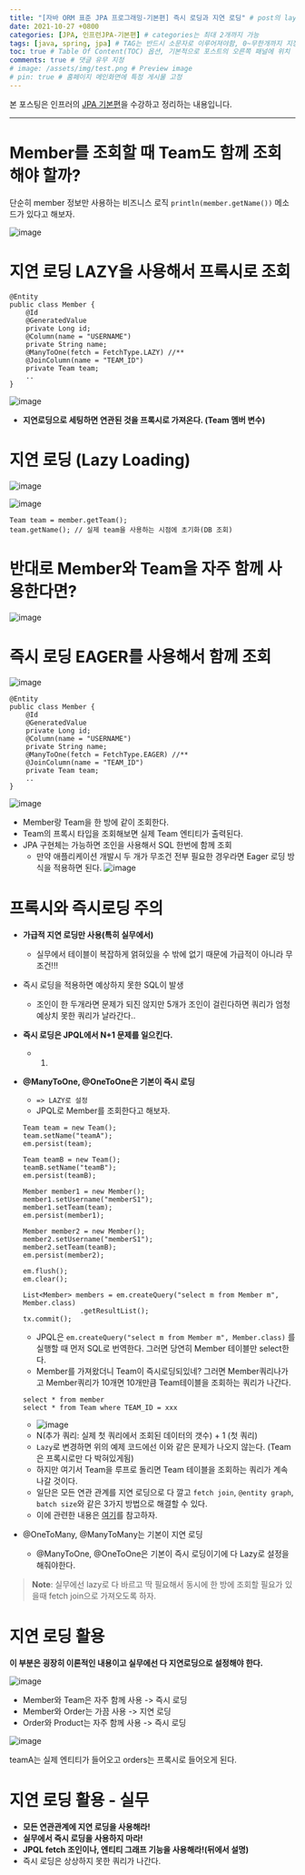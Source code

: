 ```yaml
---
title: "[자바 ORM 표준 JPA 프로그래밍-기본편] 즉시 로딩과 지연 로딩" # post의 layout이 기본적으로 post로 설정되어있어서 Front Matter에 따로 layout변수를 만들어 주지 않아도 됨
date: 2021-10-27 +0800
categories: [JPA, 인프런JPA-기본편] # categories는 최대 2개까지 가능
tags: [java, spring, jpa] # TAG는 반드시 소문자로 이루어져야함, 0~무한개까지 지정 가능
toc: true # Table Of Content(TOC) 옵션, 기본적으로 포스트의 오른쪽 패널에 위치
comments: true # 댓글 유무 지정
# image: /assets/img/test.png # Preview image
# pin: true # 홈페이지 메인화면에 특정 게시물 고정
---
```


본 포스팅은 인프러의 [JPA 기본편](https://www.inflearn.com/course/ORM-JPA-Basic#)을 수강하고 정리하는 내용입니다.

<hr>

# Member를 조회할 때 Team도 함께 조회해야 할까?
단순히 member 정보만 사용하는 비즈니스 로직 `println(member.getName())` 메소드가 있다고 해보자.

![image](https://user-images.githubusercontent.com/44339530/139023080-3c1ba308-8e02-4310-898d-f81ff24289e4.png)

# 지연 로딩 LAZY을 사용해서 프록시로 조회

~~~
@Entity
public class Member {
    @Id
    @GeneratedValue
    private Long id;
    @Column(name = "USERNAME")
    private String name;
    @ManyToOne(fetch = FetchType.LAZY) //**
    @JoinColumn(name = "TEAM_ID")
    private Team team;
    ..
}
~~~

![image](https://user-images.githubusercontent.com/44339530/139024352-6d36d8a9-1c7e-4a8b-8304-d5255eac4f59.png)

- <b>지연로딩으로 세팅하면 연관된 것을 프록시로 가져온다. (Team 멤버 변수)</b>

# 지연 로딩 (Lazy Loading)

![image](https://user-images.githubusercontent.com/44339530/139024461-88902610-9706-4fae-b7a7-db5817aa3f7d.png)

![image](https://user-images.githubusercontent.com/44339530/139024539-052ef4f9-c437-4190-85be-ef9af5f267ac.png)

~~~
Team team = member.getTeam();
team.getName(); // 실제 team을 사용하는 시점에 초기화(DB 조회)
~~~

# 반대로 Member와 Team을 자주 함께 사용한다면?

![image](https://user-images.githubusercontent.com/44339530/139023080-3c1ba308-8e02-4310-898d-f81ff24289e4.png)

# 즉시 로딩 EAGER를 사용해서 함께 조회

![image](https://user-images.githubusercontent.com/44339530/139025285-a1183eb0-e367-471e-953f-e5fcedc9c61a.png)

~~~
@Entity
public class Member {
    @Id
    @GeneratedValue
    private Long id;
    @Column(name = "USERNAME")
    private String name;
    @ManyToOne(fetch = FetchType.EAGER) //**
    @JoinColumn(name = "TEAM_ID")
    private Team team;
    ..
}
~~~

![image](https://user-images.githubusercontent.com/44339530/139025049-b787d333-900e-4834-b757-76c344ebaf79.png)

- Member랑 Team을 한 방에 같이 조회한다.
- Team의 프록시 타입을 조회해보면 실제 Team 엔티티가 출력된다.
- JPA 구현체는 가능하면 조인을 사용해서 SQL 한번에 함께 조회
  - 만약 애플리케이션 개발시 두 개가 무조건 전부 필요한 경우라면 Eager 로딩 방식을 적용하면 된다.
![image](https://user-images.githubusercontent.com/44339530/139025228-b3969345-da24-4592-9f78-74f4ef871971.png)

# 프록시와 즉시로딩 주의
- <b>가급적 지연 로딩만 사용(특히 실무에서)</b>
  - 실무에서 테이블이 복잡하게 얽혀있을 수 밖에 없기 때문에 가급적이 아니라 무조건!!!
- 즉시 로딩을 적용하면 예상하지 못한 SQL이 발생
  - 조인이 한 두개라면 문제가 되진 않지만 5개가 조인이 걸린다하면 쿼리가 엄청 예상치 못한 쿼리가 날라간다..
- <b>즉시 로딩은 JPQL에서 N+1 문제를 일으킨다.</b>
  - 1)
- <b>@ManyToOne, @OneToOne은 기본이 즉시 로딩</b>
  - `=> LAZY로 설정`
  - JPQL로 Member를 조회한다고 해보자.
  ~~~
  Team team = new Team();
  team.setName("teamA");
  em.persist(team);
  
  Team teamB = new Team();
  teamB.setName("teamB");
  em.persist(teamB);
  
  Member member1 = new Member();
  member1.setUsername("memberS1");
  member1.setTeam(team);
  em.persist(member1);
  
  Member member2 = new Member();
  member2.setUsername("memberS1");
  member2.setTeam(teamB);
  em.persist(member2);
  
  em.flush();
  em.clear();
  
  List<Member> members = em.createQuery("select m from Member m", Member.class)
                .getResultList();
  tx.commit();
  ~~~

  - JPQL은 `em.createQuery("select m from Member m", Member.class)` 를 실행할 때 먼저 SQL로 번역한다. 그러면 당연히 Member 테이블만 select한다.
  -  Member를 가져왔더니 Team이 즉시로딩되있네? 그러면 Member쿼리나가고 Member쿼리가 10개면 10개만큼 Team테이블을 조회하는 쿼리가 나간다.
  ~~~
  select * from member
  select * from Team where TEAM_ID = xxx
  ~~~
  - ![image](https://user-images.githubusercontent.com/44339530/139027759-f59b2a42-0400-4d7d-9a5c-d01ad52c2b99.png)
  - N(추가 쿼리: 실제 첫 쿼리에서 조회된 데이터의 갯수) + 1 (첫 쿼리)
  - `Lazy`로 변경하면 위의 예제 코드에선 이와 같은 문제가 나오지 않는다. (Team은 프록시로만 다 박혀있게됨)
  - 하지만 여기서 Team을 루프로 돌리면 Team 테이블을 조회하는 쿼리가 계속 나갈 것이다. 
  - 일단은 모든 연관 관계를 지연 로딩으로 다 깔고 `fetch join`, `@entity graph`, `batch size`와 같은 3가지 방법으로 해결할 수 있다.  
  - 이에 관련한 내용은 [여기](https://jeonyoungho.github.io/posts/N+1%EB%AC%B8%EC%A0%9C/)를 참고하자.
- @OneToMany, @ManyToMany는 기본이 지연 로딩
  - @ManyToOne, @OneToOne은 기본이 즉시 로딩이기에 다 Lazy로 설정을 해줘야한다.

> **Note**: 실무에선 lazy로 다 바르고 딱 필요해서 동시에 한 방에 조회할 필요가 있을때 fetch join으로 가져오도록 하자.

# 지연 로딩 활용
<b>이 부분은 굉장히 이론적인 내용이고 실무에선 다 지연로딩으로 설정해야 한다.</b>

![image](https://user-images.githubusercontent.com/44339530/139030284-0bab4a0b-3d9d-4ffe-8555-c746b66db140.png)

- Member와 Team은 자주 함께 사용 -> 즉시 로딩
- Member와 Order는 가끔 사용 -> 지연 로딩
- Order와 Product는 자주 함께 사용 -> 즉시 로딩

![image](https://user-images.githubusercontent.com/44339530/139030463-3670fb74-9d4a-4ac9-8608-6f75f1dd696d.png)

teamA는 실제 엔티티가 들어오고 orders는 프록시로 들어오게 된다.

# 지연 로딩 활용 - 실무
- <b>모든 연관관계에 지연 로딩을 사용해라!</b>
- <b>실무에서 즉시 로딩을 사용하지 마라!</b>
- <b>JPQL fetch 조인이나, 엔티티 그래프 기능을 사용해라!(뒤에서 설명)</b>
- 즉시 로딩은 상상하지 못한 쿼리가 나간다.



